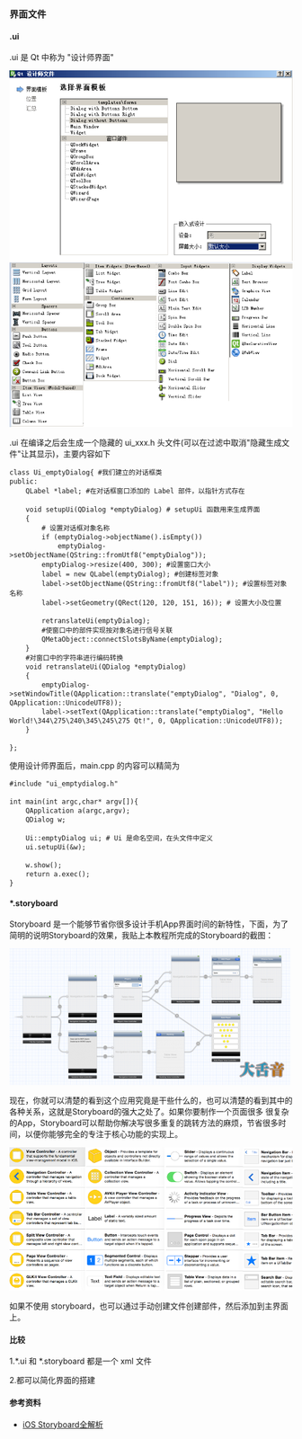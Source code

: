### 界面文件

#### .ui

.ui 是 Qt 中称为 "设计师界面"

<img src='../images/05.png' />

<img src='../images/06.png' />

.ui 在编译之后会生成一个隐藏的 ui_xxx.h 头文件(可以在过滤中取消"隐藏生成文件"让其显示)，主要内容如下

```
class Ui_emptyDialog{ #我们建立的对话框类
public:
    QLabel *label; #在对话框窗口添加的 Label 部件，以指针方式存在

    void setupUi(QDialog *emptyDialog) # setupUi 函数用来生成界面
    {
		# 设置对话框对象名称
        if (emptyDialog->objectName().isEmpty())
            emptyDialog->setObjectName(QString::fromUtf8("emptyDialog"));
        emptyDialog->resize(400, 300); #设置窗口大小
        label = new QLabel(emptyDialog); #创建标签对象
        label->setObjectName(QString::fromUtf8("label")); #设置标签对象名称
        label->setGeometry(QRect(120, 120, 151, 16)); # 设置大小及位置

        retranslateUi(emptyDialog);
		#使窗口中的部件实现按对象名进行信号关联
        QMetaObject::connectSlotsByName(emptyDialog);
    }
	#对窗口中的字符串进行编码转换
    void retranslateUi(QDialog *emptyDialog)
    {
        emptyDialog->setWindowTitle(QApplication::translate("emptyDialog", "Dialog", 0, QApplication::UnicodeUTF8));
        label->setText(QApplication::translate("emptyDialog", "Hello World!\344\275\240\345\245\275 Qt!", 0, QApplication::UnicodeUTF8));
    }

};
```

使用设计师界面后，main.cpp 的内容可以精简为

```
#include "ui_emptydialog.h"

int main(int argc,char* argv[]){
    QApplication a(argc,argv);
    QDialog w;

    Ui::emptyDialog ui; # Ui 是命名空间，在头文件中定义
    ui.setupUi(&w);

    w.show();
    return a.exec();
}
```

#### *.storyboard

Storyboard 是一个能够节省你很多设计手机App界面时间的新特性，下面，为了简明的说明Storyboard的效果，我贴上本教程所完成的Storyboard的截图：

<img src='../images/07.png' /> 

现在，你就可以清楚的看到这个应用究竟是干些什么的，也可以清楚的看到其中的各种关系，这就是Storyboard的强大之处了。如果你要制作一个页面很多 很复杂的App，Storyboard可以帮助你解决写很多重复的跳转方法的麻烦，节省很多时间，以便你能够完全的专注于核心功能的实现上。 

<img src='../images/08.png' />

如果不使用 storyboard，也可以通过手动创建文件创建部件，然后添加到主界面上。

#### 比较

1.*.ui 和 *.storyboard 都是一个 xml 文件

2.都可以简化界面的搭建


#### 参考资料

* [iOS Storyboard全解析](http://www.cnblogs.com/heyonggang/p/3673643.html)